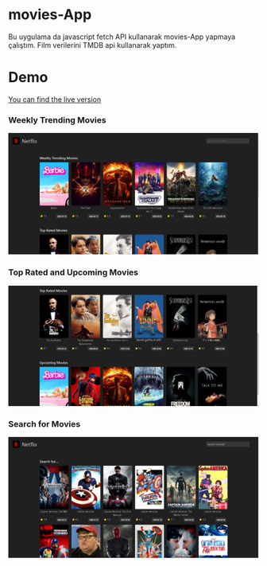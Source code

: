 # movies-App

Bu uygulama da javascript fetch API kullanarak movies-App yapmaya çalıştım. Film verilerini TMDB api kullanarak yaptım.

# Demo

[You can find the live version](https://sametert.github.io/movies-App/)


### Weekly Trending Movies

![](img/movie1.png)


### Top Rated and Upcoming Movies
![](img/movies2.png)


### Search for Movies
![](img/movies3.png)

